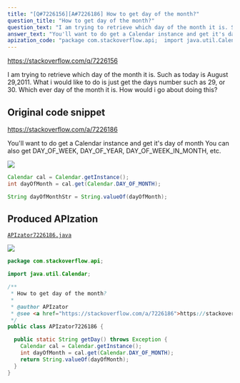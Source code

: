```yaml
---
title: "[Q#7226156][A#7226186] How to get day of the month?"
question_title: "How to get day of the month?"
question_text: "I am trying to retrieve which day of the month it is. Such as today is August 29,2011. What i would like to do is just get the days number such as 29, or 30. Which ever day of the month it is. How would i go about doing this?"
answer_text: "You'll want to do get a Calendar instance and get it's day of month You can also get DAY_OF_WEEK, DAY_OF_YEAR, DAY_OF_WEEK_IN_MONTH, etc."
apization_code: "package com.stackoverflow.api;  import java.util.Calendar;  /**  * How to get day of the month?  *  * @author APIzator  * @see <a href=\"https://stackoverflow.com/a/7226186\">https://stackoverflow.com/a/7226186</a>  */ public class APIzator7226186 {    public static String getDay() throws Exception {     Calendar cal = Calendar.getInstance();     int dayOfMonth = cal.get(Calendar.DAY_OF_MONTH);     return String.valueOf(dayOfMonth);   } }"
---
```


https://stackoverflow.com/q/7226156

I am trying to retrieve which day of the month it is.
Such as today is August 29,2011.
What i would like to do is just get the days number such as 29, or 30. Which ever day of the month it is.
How would i go about doing this?



## Original code snippet

https://stackoverflow.com/a/7226186

You&#x27;ll want to do get a Calendar instance and get it&#x27;s day of month
You can also get DAY_OF_WEEK, DAY_OF_YEAR, DAY_OF_WEEK_IN_MONTH, etc.

<div class="code-logo"><img src="/stackoverflow.png" /></div>

```java
Calendar cal = Calendar.getInstance();
int dayOfMonth = cal.get(Calendar.DAY_OF_MONTH);

String dayOfMonthStr = String.valueOf(dayOfMonth);
```

## Produced APIzation

[`APIzator7226186.java`](https://github.com/pasqualesalza/apization-temp/raw/main/data/search/APIzator7226186.java)

<div class="code-logo"><img src="/apizator.png" /></div>

```java
package com.stackoverflow.api;

import java.util.Calendar;

/**
 * How to get day of the month?
 *
 * @author APIzator
 * @see <a href="https://stackoverflow.com/a/7226186">https://stackoverflow.com/a/7226186</a>
 */
public class APIzator7226186 {

  public static String getDay() throws Exception {
    Calendar cal = Calendar.getInstance();
    int dayOfMonth = cal.get(Calendar.DAY_OF_MONTH);
    return String.valueOf(dayOfMonth);
  }
}

```